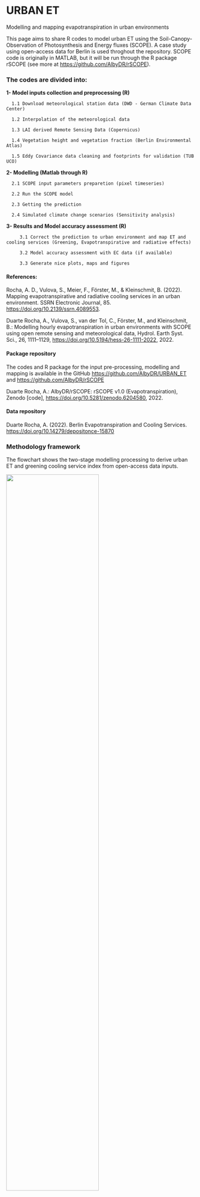 # URBAN ET
Modelling and mapping evapotranspiration in urban environments

This page aims to share R codes to model urban ET using the Soil-Canopy-Observation of Photosynthesis and Energy fluxes (SCOPE). A case study using open-access data for Berlin is used throghout the repository. SCOPE code is originally in MATLAB, but it will be run through the R package rSCOPE (see more at https://github.com/AlbyDR/rSCOPE).


### **The codes are divided into:**

**1- Model inputs collection and preprocessing (R)**

      1.1 Download meteorological station data (DWD - German Climate Data Center)
      
      1.2 Interpolation of the meteorological data

      1.3 LAI derived Remote Sensing Data (Copernicus)

      1.4 Vegetation height and vegetation fraction (Berlin Environmental Atlas)

      1.5 Eddy Covariance data cleaning and footprints for validation (TUB UCO)
 
   
   
**2- Modelling (Matlab through R)**

      2.1 SCOPE input parameters preparetion (pixel timeseries)  

      2.2 Run the SCOPE model

      2.3 Getting the prediction
      
      2.4 Simulated climate change scenarios (Sensitivity analysis)
     
   
   
   
**3- Results and Model accuracy assessment (R)**

         3.1 Correct the prediction to urban environment and map ET and cooling services (Greening, Evapotranspirative and radiative effects)
      
         3.2 Model accuracy assessment with EC data (if available)

         3.3 Generate nice plots, maps and figures
         
         
#### References:
Rocha, A. D., Vulova, S., Meier, F., Förster, M., & Kleinschmit, B. (2022). Mapping evapotranspirative and radiative cooling services in an urban environment. SSRN Electronic Journal, 85. https://doi.org/10.2139/ssrn.4089553.

Duarte Rocha, A., Vulova, S., van der Tol, C., Förster, M., and Kleinschmit, B.: Modelling hourly evapotranspiration in urban environments with SCOPE using open remote sensing and meteorological data, Hydrol. Earth Syst. Sci., 26, 1111–1129, https://doi.org/10.5194/hess-26-1111-2022, 2022.

#### Package repository
The codes and R package for the input pre-processing, modelling and mapping is available in the GitHub https://github.com/AlbyDR/URBAN_ET and https://github.com/AlbyDR/rSCOPE

Duarte Rocha, A.: AlbyDR/rSCOPE: rSCOPE v1.0 (Evapotranspiration), Zenodo [code], https://doi.org/10.5281/zenodo.6204580, 2022.

#### Data repository
Duarte Rocha, A. (2022). Berlin Evapotranspiration and Cooling Services. https://doi.org/10.14279/depositonce-15870

### Methodology framework
The flowchart shows the two-stage modelling processing to derive urban ET and greening cooling service index from open-access data inputs.

<img src="https://user-images.githubusercontent.com/40297927/179981190-b0a6445c-e067-40cd-8e4c-78d7d809bad7.png" width=70% height=70%>

###### Fig. Flowchart of the two-stage modelling approach to derive urban ET from open-access data inputs.

### Output products:

  - Urban ET [mm] for different aggregation periods (from hourly to annual) that can be divided by soil and canopy.

<img src="https://user-images.githubusercontent.com/40297927/179995862-a31b8c07-e85e-4b4f-853c-35d06788b16e.png" width=80% height=80%> *Fig. Map of annual ET for Berlin in 2020 (a), zoom-in for the surroundings of the two EC towers, the built-up area TUCC (b) and the residential area ROTH (c), and an urban forest close to residential areas. The distribution of daily modelled ET in the year 2020 at the three locations (e), the red line (built-up area), the black (residential area) and the green (urban forest). The daily ET values from the two towers were extracted (average) using footprints, while the forest values were extracted for the specific forest polygon. Water bodies are not considered in the model and are represented in white.*

  - Greening cooling service index (GCoS) and two sub-indices: Evapotranspirative Cooling Service (ECoS) and Radiative Cooling Service (RCoS).

<img src="https://user-images.githubusercontent.com/40297927/179998177-d884881d-7e04-4420-bc66-aa5e3dd819f8.png" width=80% height=80% /> *Fig. Greening cooling service index for the hottest day in 2020 (8th of August) - Berlin (a). The two sub-indices: Evapotranspirative Cooling Service (b) and Radiative Cooling Service. GCoS for six locations (1 km2) for which different surface characteristics (see below LC/LU – Copernicus, Urban Atlas - 2018).*


